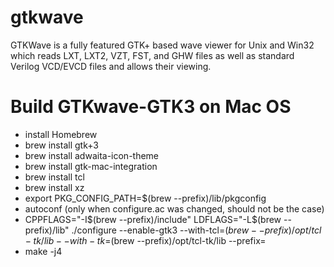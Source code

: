 # gtkwave
GTKWave is a fully featured GTK+ based wave viewer for Unix and Win32 which reads LXT, LXT2, VZT, FST, and GHW files as well as standard Verilog VCD/EVCD files and allows their viewing.


# Build GTKwave-GTK3 on Mac OS

- install Homebrew
- brew install gtk+3
- brew install adwaita-icon-theme
- brew install gtk-mac-integration
- brew install tcl
- brew install xz
- export PKG_CONFIG_PATH=$(brew --prefix)/lib/pkgconfig 
- autoconf (only when configure.ac was changed, should not be the case)
- CPPFLAGS="-I$(brew --prefix)/include" LDFLAGS="-L$(brew --prefix)/lib" ./configure --enable-gtk3 --with-tcl=$(brew --prefix)/opt/tcl-tk/lib --with-tk=$(brew --prefix)/opt/tcl-tk/lib --prefix=<wherever you like>
- make -j4
